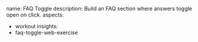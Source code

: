 name: FAQ Toggle
description: Build an FAQ section where answers toggle open on click.
aspects:
  - workout
insights:
  - faq-toggle-web-exercise
